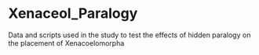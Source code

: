 # Xenaceol_Paralogy
Data and scripts used in the study to test the effects of hidden paralogy on the placement of Xenacoelomorpha 
